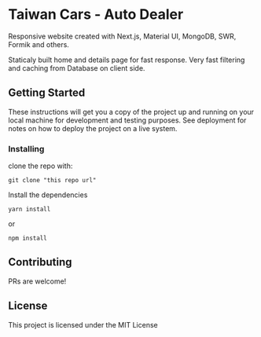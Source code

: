 # Taiwan Cars - Auto Dealer

Responsive website created with Next.js, Material UI, MongoDB, SWR, Formik and others.

Staticaly built home and details page for fast response. Very fast filtering and caching from Database on client side.

## Getting Started

These instructions will get you a copy of the project up and running on your local machine for development and testing purposes. See deployment for notes on how to deploy the project on a live system.

### Installing

clone the repo with:

```
git clone "this repo url"
```

Install the dependencies

```
yarn install
```

or

```
npm install
```

## Contributing

PRs are welcome!

## License

This project is licensed under the MIT License
